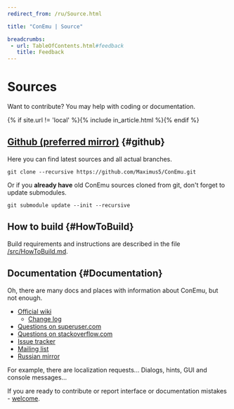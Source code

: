 ```yaml
---
redirect_from: /ru/Source.html

title: "ConEmu | Source"

breadcrumbs:
 - url: TableOfContents.html#feedback
   title: Feedback
---
```


# Sources

Want to contribute? You may help with coding or documentation.

{% if site.url != 'local' %}{% include in_article.html %}{% endif %}


## [Github (preferred mirror)](https://github.com/Maximus5/ConEmu)   {#github}

Here you can find latest sources and all actual branches.

~~~
git clone --recursive https://github.com/Maximus5/ConEmu.git
~~~

Or if you **already have** old ConEmu sources cloned from git,
don't forget to update submodules.

~~~
git submodule update --init --recursive 
~~~


## How to build  {#HowToBuild}

Build requirements and instructions are described in the file
[/src/HowToBuild.md](https://github.com/Maximus5/ConEmu/blob/master/src/HowToBuild.md).


## Documentation   {#Documentation}

Oh, there are many docs and places with information about ConEmu, but not enough.

* [Official wiki](TableOfContents.html)
  * [Change log](Whats_New.html)
* [Questions on superuser.com](http://superuser.com/questions/tagged/conemu)
* [Questions on stackoverflow.com](http://stackoverflow.com/questions/tagged/conemu)
* [Issue tracker](Issues.html)
* [Mailing list](http://groups.google.com/group/conemu_ml)
* [Russian mirror](http://www.conemu.ru/)


For example, there are localization requests...
Dialogs, hints, GUI and console messages...

If you are ready to contribute or report interface or documentation
mistakes - [welcome](ConEmuHelping.html).
